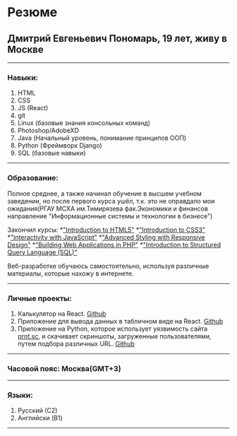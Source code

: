 # Резюме
## Дмитрий Евгеньевич Пономарь, 19 лет, живу в Москве
___
### Навыки:
1. HTML
2. CSS
3. JS (React)
4. git
5. Linux (базовые знания консольных команд)
6. Photoshop/AdobeXD
7. Java (Начальный уровень, понимание принципов ООП)
8. Python (Фреймворк Django)
9. SQL (базовые навыки)
___
### Образование:
Полное среднее, а также начинал обучение в высшем учебном заведении, но после первого курса ушёл, т.к. это не оправдало мои ожидания(РГАУ МСХА им.Тимирязева фак.Экономики и финансов направление "Информационные системы и технологии в бизнесе")

Закончил курсы:
*["Introduction to HTML5"](https://www.coursera.org/account/accomplishments/certificate/5Y6WRQGQZMJG)
*["Introduction to CSS3"](https://www.coursera.org/account/accomplishments/certificate/6XSCK8CX557J)
*["Interactivity with JavaScript"](https://www.coursera.org/account/accomplishments/certificate/YXTAHS9Q8NZW)
*["Advanced Styling with Responsive Design"](https://www.coursera.org/account/accomplishments/certificate/LX57FX22EVJX)
*["Building Web Applications in PHP"](https://www.coursera.org/account/accomplishments/certificate/PX9RDK5F72LH)
*["Introduction to Structured Query Language (SQL)"](https://www.coursera.org/account/accomplishments/certificate/BW2KJPSU3XMC)


Веб-разработке обучаюсь самостоятельно, используя различные материалы, которые нахожу в интернете.
___

### Личные проекты:

1. Калькулятор на React. [Github](https://github.com/Donut3228/react-calculator)
2. Приложение для вывода данных в табличном виде на React. [Github](https://github.com/Donut3228/react-table-app)
3. Приложение на Python, которое использует уязвимость сайта [prnt.sc](https://prnt.sc), и скачивает скриншоты, загруженные пользователями, путем подбора различных URL. [Github](https://github.com/Donut3228/prntsc-scrapper1)
___
### Часовой пояс: Москва(GMT+3)
___
### Языки:
1. Русский (С2)
2. Английски (B1)
___
